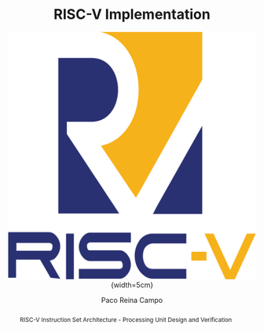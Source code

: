 ---
title: '**RISC-V Implementation**'
subtitle: '![](riscv.png){width=5cm}'

author: Paco Reina Campo

abstract: RISC-V Instruction Set Architecture - Processing Unit Design and Verification
---